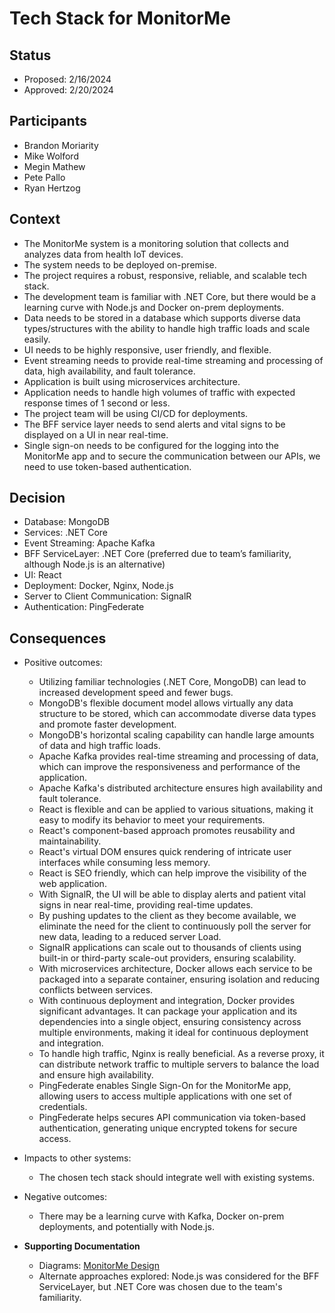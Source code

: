 # Tech Stack for MonitorMe

## Status

  - Proposed: 2/16/2024
  - Approved: 2/20/2024
  
## Participants

  - Brandon Moriarity
  - Mike Wolford
  - Megin Mathew
  - Pete Pallo
  - Ryan Hertzog

## Context

- The MonitorMe system is a monitoring solution that collects and analyzes data from health IoT devices.
- The system needs to be deployed on-premise.
- The project requires a robust, responsive, reliable, and scalable tech stack. 
- The development team is familiar with .NET Core, but there would be a learning curve with Node.js and Docker on-prem deployments.
- Data needs to be stored in a database which supports diverse data types/structures with the ability to handle high traffic loads and scale easily.
- UI needs to be highly responsive, user friendly, and flexible.
- Event streaming needs to provide real-time streaming and processing of data, high availability, and fault tolerance.
- Application is built using microservices architecture.
- Application needs to handle high volumes of traffic with expected response times of 1 second or less.
- The project team will be using CI/CD for deployments.
- The BFF service layer needs to send alerts and vital signs to be displayed on a UI in near real-time.
- Single sign-on needs to be configured for the logging into the MonitorMe app and to secure the communication between our APIs, we need to use token-based authentication.

## Decision

- Database: MongoDB
- Services: .NET Core
- Event Streaming: Apache Kafka
- BFF ServiceLayer: .NET Core (preferred due to team’s familiarity, although Node.js is an alternative)
- UI: React
- Deployment: Docker, Nginx, Node.js
- Server to Client Communication: SignalR
- Authentication: PingFederate

## Consequences

  - Positive outcomes:
    - Utilizing familiar technologies (.NET Core, MongoDB) can lead to increased development speed and fewer bugs.
    - MongoDB's flexible document model allows virtually any data structure to be stored, which can accommodate diverse data types and promote faster development.
    - MongoDB's horizontal scaling capability can handle large amounts of data and high traffic loads.
    - Apache Kafka provides real-time streaming and processing of data, which can improve the responsiveness and performance of the application.
    - Apache Kafka's distributed architecture ensures high availability and fault tolerance.
    - React is flexible and can be applied to various situations, making it easy to modify its behavior to meet your requirements.
    - React's component-based approach promotes reusability and maintainability.
    - React's virtual DOM ensures quick rendering of intricate user interfaces while consuming less memory.
    - React is SEO friendly, which can help improve the visibility of the web application.
    - With SignalR, the UI will be able to display alerts and patient vital signs in near real-time, providing real-time updates.
    - By pushing updates to the client as they become available, we eliminate the need for the client to continuously poll the server for new data, leading to a reduced server Load.
    - SignalR applications can scale out to thousands of clients using built-in or third-party scale-out providers, ensuring scalability.
    - With microservices architecture, Docker allows each service to be packaged into a separate container, ensuring isolation and reducing conflicts between services.
    - With continuous deployment and integration, Docker provides significant advantages. It can package your application and its dependencies into a single object, ensuring consistency across multiple environments, making it ideal for continuous deployment and integration.
    - To handle high traffic, Nginx is really beneficial. As a reverse proxy, it can distribute network traffic to multiple servers to balance the load and ensure high availability.
    - PingFederate enables Single Sign-On for the MonitorMe app, allowing users to access multiple applications with one set of credentials.
    - PingFederate helps secures API communication via token-based authentication, generating unique encrypted tokens for secure access.
  - Impacts to other systems: 
    - The chosen tech stack should integrate well with existing systems.
  - Negative outcomes: 
     - There may be a learning curve with Kafka, Docker on-prem deployments, and potentially with Node.js.

- **Supporting Documentation**
  - Diagrams: [MonitorMe Design](https://s.icepanel.io/g3InyI8xvmzngL/vNwH)
  - Alternate approaches explored: Node.js was considered for the BFF ServiceLayer, but .NET Core was chosen due to the team's familiarity.
